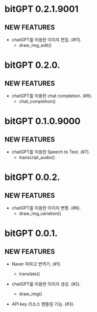 # bitGPT 0.2.1.9001

## NEW FEATURES

* chatGPT를 이용한 이미지 편집. (#11). 
    - draw_img_edit()
    
    
    
# bitGPT 0.2.0.

## NEW FEATURES

* chatGPT를 이용한 chat completion. (#9). 
    - chat_completion()
    
    
    
# bitGPT 0.1.0.9000

## NEW FEATURES

* chatGPT를 이용한 Speech to Text. (#7). 
    - transcript_audio()


# bitGPT 0.0.2.

## NEW FEATURES

* chatGPT를 이용한 이미지 변형. (#6). 
    - draw_img_variation()
    


# bitGPT 0.0.1.

## NEW FEATURES

* Naver 파파고 번역기. (#1).
    - translate()

* chatGPT를 이용한 이미지 생성. (#2). 
    - draw_img()
    
* API key 리소스 핸들링 기능. (#3). 
